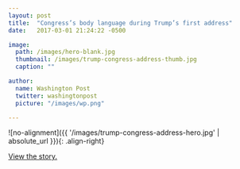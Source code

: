 ```yaml
---
layout: post
title:  "Congress’s body language during Trump’s first address"
date:   2017-03-01 21:24:22 -0500

image:
  path: /images/hero-blank.jpg
  thumbnail: /images/trump-congress-address-thumb.jpg
  caption: ""

author:
  name: Washington Post
  twitter: washingtonpost
  picture: "/images/wp.png"

---
```


![no-alignment]({{ '/images/trump-congress-address-hero.jpg' | absolute_url }}){: .align-right}

[View the story.][project-link]


[project-link]: https://www.washingtonpost.com/graphics/politics/trump-first-joint-session/